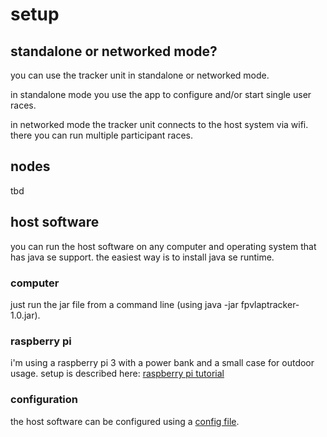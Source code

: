 # setup

## standalone or networked mode?
you can use the tracker unit in standalone or networked mode.

in standalone mode you use the app to configure and/or start single user races.

in networked mode the tracker unit connects to the host system via wifi. there you can run multiple
participant races.

## nodes
tbd

## host software
you can run the host software on any computer and operating system that has java se support.
the easiest way is to install java se runtime.

### computer 
just run the jar file from a command line (using java -jar fpvlaptracker-1.0.jar).

### raspberry pi
i'm using a raspberry pi 3 with a power bank and a small case for outdoor usage. setup is described here:
[raspberry pi  tutorial](base_rpi.md)

### configuration
the host software can be configured using a [config file](/docs/configuration.md).
